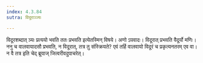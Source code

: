```yaml
---
index: 4.3.84
sutra: विदूराञ्ञ्यः

---
```

विदूरशब्दात् ञ्यः प्रत्ययो भवति ततः प्रभवति इत्येतस्मिन् विषये। अणो ऽपवादः। विदूरात् प्रभवति वैदूर्यो मणिः। ननु च वालवायादसौ प्रभवति, न विदूरात्, तत्र तु संस्क्रियते? एवं तर्हि वालवायो विदूरं च प्रकृत्यनतरम् एव वा। न वै तत्र इति चेद् ब्रूयाज् जित्वरीवदुपाचरेत्।